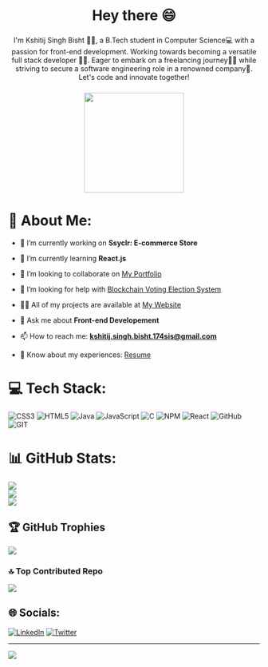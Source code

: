 ###

<h1 align="center">Hey there 😄</h1>

###
###

<p align="center">I'm Kshitij Singh Bisht 🙋‍♂️, a B.Tech student in Computer Science💻 with a passion for front-end development. Working towards becoming a versatile full stack developer 👩‍💻. Eager to embark on a freelancing journey🚶‍♀️ while striving to secure a software engineering role in a renowned company🏢. Let's code and innovate together!</p>

###
###

<div align="center">
  <img height="200" src="https://user-images.githubusercontent.com/74038190/225813708-98b745f2-7d22-48cf-9150-083f1b00d6c9.gif"  />
</div>

###

# 💫 About Me:
- 🔭 I’m currently working on **Ssyclr: E-commerce Store**

- 🌱 I’m currently learning **React.js**

- 👯 I’m looking to collaborate on [My Portfolio](kshitijsinghbisht.netlify.app)

- 🤝 I’m looking for help with [Blockchain Voting Election System](https://github.com/arlbibek/dVoting/)

- 👨‍💻 All of my projects are available at [My Website](https://kshitijsinghbisht.netlify.app/)

- 💬 Ask me about **Front-end Developement**

- 📫 How to reach me: **kshitij.singh.bisht.174sis@gmail.com**

- 📄 Know about my experiences: [Resume](https://ibb.co/q14VsMK)

# 💻 Tech Stack:
![CSS3](https://img.shields.io/badge/css3-%231572B6.svg?style=flat&logo=css3&logoColor=white) ![HTML5](https://img.shields.io/badge/html5-%23E34F26.svg?style=flat&logo=html5&logoColor=white) ![Java](https://img.shields.io/badge/java-%23ED8B00.svg?style=flat&logo=java&logoColor=white) ![JavaScript](https://img.shields.io/badge/javascript-%23323330.svg?style=flat&logo=javascript&logoColor=%23F7DF1E) ![C](https://img.shields.io/badge/c-%2300599C.svg?style=flat&logo=c&logoColor=white) ![NPM](https://img.shields.io/badge/NPM-%23000000.svg?style=flat&logo=npm&logoColor=white) ![React](https://img.shields.io/badge/react-%2320232a.svg?style=flat&logo=react&logoColor=%2361DAFB) ![GitHub](https://img.shields.io/badge/GitHub-%23121011.svg?style=flat&logo=github&logoColor=white) ![GIT](https://img.shields.io/badge/Git-fc6d26?style=flat&logo=git&logoColor=white)
# 📊 GitHub Stats:
![](https://github-readme-stats.vercel.app/api?username=hailex798&theme=radical&hide_border=false&include_all_commits=false&count_private=false)<br/>
![](https://github-readme-streak-stats.herokuapp.com/?user=hailex798&theme=radical&hide_border=false)<br/>
![](https://github-readme-stats.vercel.app/api/top-langs/?username=hailex798&theme=radical&hide_border=false&include_all_commits=false&count_private=false&layout=compact)

## 🏆 GitHub Trophies
![](https://github-profile-trophy.vercel.app/?username=hailex798&theme=radical&no-frame=false&no-bg=true&margin-w=4)

### 🔝 Top Contributed Repo
![](https://github-contributor-stats.vercel.app/api?username=hailex798&limit=5&theme=dracula&combine_all_yearly_contributions=true)

## 🌐 Socials:
[![LinkedIn](https://img.shields.io/badge/LinkedIn-%230077B5.svg?logo=linkedin&logoColor=white)](https://linkedin.com/in/kshitijsinghbisht) [![Twitter](https://img.shields.io/badge/Twitter-%231DA1F2.svg?logo=Twitter&logoColor=white)](https://twitter.com/stoickshitij) 

---
[![](https://visitcount.itsvg.in/api?id=hailex798&icon=5&color=11)](https://visitcount.itsvg.in)

<!-- Proudly created with GPRM ( https://gprm.itsvg.in ) -->
